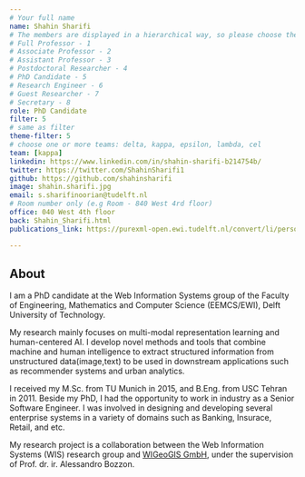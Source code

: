 ```yaml
---
# Your full name 
name: Shahin Sharifi
# The members are displayed in a hierarchical way, so please choose the role and filter number from this list:
# Full Professor - 1
# Associate Professor - 2
# Assistant Professor - 3
# Postdoctoral Researcher - 4
# PhD Candidate - 5
# Research Engineer - 6 
# Guest Researcher - 7
# Secretary - 8
role: PhD Candidate
filter: 5
# same as filter
theme-filter: 5
# choose one or more teams: delta, kappa, epsilon, lambda, cel
team: [kappa]
linkedin: https://www.linkedin.com/in/shahin-sharifi-b214754b/
twitter: https://twitter.com/ShahinSharifi1
github: https://github.com/shahinsharifi
image: shahin.sharifi.jpg
email: s.sharifinoorian@tudelft.nl
# Room number only (e.g Room - 840 West 4rd floor)
office: 040 West 4th floor
back: Shahin_Sharifi.html
publications_link: https://purexml-open.ewi.tudelft.nl/convert/li/persons/cc9e9819-8440-47ed-8611-392a0afc3831

---
```


## About
I am a PhD candidate at the Web Information Systems group of the Faculty of Engineering, Mathematics and Computer Science (EEMCS/EWI), Delft University of Technology.

My research mainly focuses on multi-modal representation learning and human-centered AI. I develop novel methods and tools that combine machine and human intelligence to extract structured information from unstructured data(image,text) to be used in downstream applications such as recommender systems and urban analytics. 

I received my M.Sc. from TU Munich in 2015, and B.Eng. from USC Tehran in 2011. Beside my PhD, I had the opportunity to work in industry as a Senior Software Engineer. I was involved in designing and developing several enterprise systems in a variety of domains such as Banking, Insurace, Retail, and etc.

My research project is a collaboration between the Web Information Systems (WIS) research group and <a href="https://www.wigeogis.com/en/home">WIGeoGIS GmbH</a>, under the supervision of Prof. dr. ir. Alessandro Bozzon.

